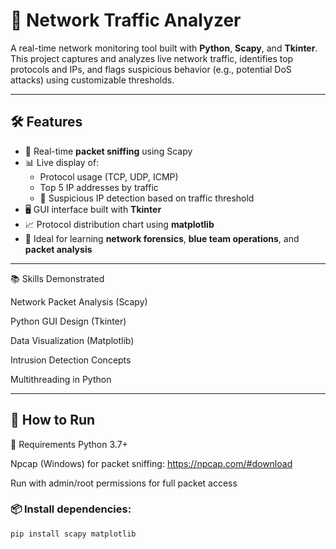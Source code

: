 # 🔎 Network Traffic Analyzer

A real-time network monitoring tool built with **Python**, **Scapy**, and **Tkinter**. This project captures and analyzes live network traffic, identifies top protocols and IPs, and flags suspicious behavior (e.g., potential DoS attacks) using customizable thresholds.

---

## 🛠 Features

- 📡 Real-time **packet sniffing** using Scapy
- 📊 Live display of:
  - Protocol usage (TCP, UDP, ICMP)
  - Top 5 IP addresses by traffic
  - 🚨 Suspicious IP detection based on traffic threshold
- 🖥️ GUI interface built with **Tkinter**
- 📈 Protocol distribution chart using **matplotlib**
- 🔐 Ideal for learning **network forensics**, **blue team operations**, and **packet analysis**

---

📚 Skills Demonstrated

Network Packet Analysis (Scapy)

Python GUI Design (Tkinter)

Data Visualization (Matplotlib)

Intrusion Detection Concepts

Multithreading in Python

---
## 🚀 How to Run

🧰 Requirements
Python 3.7+

Npcap (Windows) for packet sniffing: https://npcap.com/#download

Run with admin/root permissions for full packet access


### 📦 Install dependencies:

```bash
pip install scapy matplotlib
